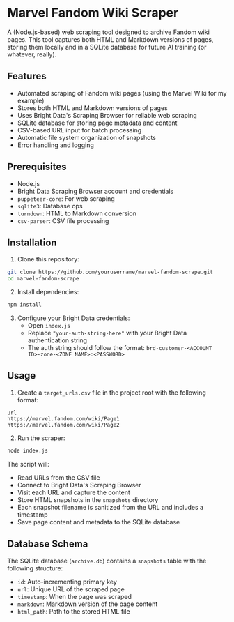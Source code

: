 # Marvel Fandom Wiki Scraper

A (Node.js-based) web scraping tool designed to archive Fandom wiki pages. This tool captures both HTML and Markdown versions of pages, storing them locally and in a SQLite database for future AI training (or whatever, really).

## Features

- Automated scraping of Fandom wiki pages (using the Marvel Wiki for my example)
- Stores both HTML and Markdown versions of pages
- Uses Bright Data's Scraping Browser for reliable web scraping
- SQLite database for storing page metadata and content
- CSV-based URL input for batch processing
- Automatic file system organization of snapshots
- Error handling and logging

## Prerequisites

- Node.js
- Bright Data Scraping Browser account and credentials
- `puppeteer-core`: For web scraping
- `sqlite3`: Database ops
- `turndown`: HTML to Markdown conversion
- `csv-parser`: CSV file processing

## Installation

1. Clone this repository:
```bash
git clone https://github.com/yourusername/marvel-fandom-scrape.git
cd marvel-fandom-scrape
```

2. Install dependencies:
```bash
npm install
```

3. Configure your Bright Data credentials:
   - Open `index.js`
   - Replace `"your-auth-string-here"` with your Bright Data authentication string
   - The auth string should follow the format: `brd-customer-<ACCOUNT ID>-zone-<ZONE NAME>:<PASSWORD>`

## Usage

1. Create a `target_urls.csv` file in the project root with the following format:
```csv
url
https://marvel.fandom.com/wiki/Page1
https://marvel.fandom.com/wiki/Page2
```

2. Run the scraper:
```bash
node index.js
```

The script will:
- Read URLs from the CSV file
- Connect to Bright Data's Scraping Browser
- Visit each URL and capture the content
- Store HTML snapshots in the `snapshots` directory
- Each snapshot filename is sanitized from the URL and includes a timestamp
- Save page content and metadata to the SQLite database

## Database Schema

The SQLite database (`archive.db`) contains a `snapshots` table with the following structure:
- `id`: Auto-incrementing primary key
- `url`: Unique URL of the scraped page
- `timestamp`: When the page was scraped
- `markdown`: Markdown version of the page content
- `html_path`: Path to the stored HTML file
